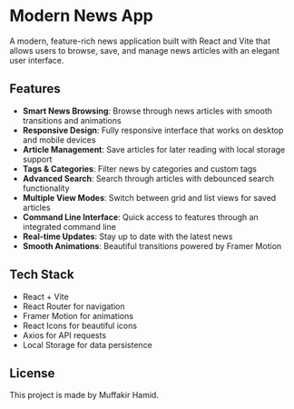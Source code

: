 # Modern News App

A modern, feature-rich news application built with React and Vite that allows users to browse, save, and manage news articles with an elegant user interface.

## Features

- **Smart News Browsing**: Browse through news articles with smooth transitions and animations
- **Responsive Design**: Fully responsive interface that works on desktop and mobile devices
- **Article Management**: Save articles for later reading with local storage support
- **Tags & Categories**: Filter news by categories and custom tags
- **Advanced Search**: Search through articles with debounced search functionality
- **Multiple View Modes**: Switch between grid and list views for saved articles
- **Command Line Interface**: Quick access to features through an integrated command line
- **Real-time Updates**: Stay up to date with the latest news
- **Smooth Animations**: Beautiful transitions powered by Framer Motion

## Tech Stack

- React + Vite
- React Router for navigation
- Framer Motion for animations
- React Icons for beautiful icons
- Axios for API requests
- Local Storage for data persistence



## License

This project is made by Muffakir Hamid.
